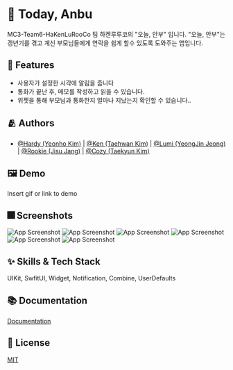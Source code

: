# :iphone: Today, Anbu

MC3-Team6-HaKenLuRooCo
팀 하켄루루코의 "오늘, 안부" 입니다.
"오늘, 안부"는 갱년기를 겪고 계신 부모님들에게 연락을 쉽게 할수 있도록 도와주는 앱입니다.

## :pushpin: Features

- 사용자가 설정한 시각에 알림을 줍니다
- 통화가 끝난 후, 메모를 작성하고 읽을 수 있습니다.
- 위젯을 통해 부모님과 통화한지 얼마나 지났는지 확인할 수 있습니다..
## :people_hugging: Authors

- [@Hardy (Yeonho Kim)](https://github.com/Kim-Yeon-ho) | [@Ken (Taehwan Kim)](https://github.com/obtusa07) | [@Lumi (YeongJin Jeong)](https://github.com/luminouxx) | [@Rookie (Jisu Jang)](https://github.com/Rookie0031) | [@Cozy (Taekyun Kim)](https://github.com/cozytk)


## :framed_picture: Demo

Insert gif or link to demo


## :fireworks: Screenshots

![App Screenshot](https://dummyimage.com/250x500/000/fff.png)
![App Screenshot](https://dummyimage.com/250x500/000/fff.png)
![App Screenshot](https://dummyimage.com/250x500/000/fff.png)
![App Screenshot](https://dummyimage.com/250x500/000/fff.png)
![App Screenshot](https://dummyimage.com/250x500/000/fff.png)
![App Screenshot](https://dummyimage.com/250x500/000/fff.png)


## :sparkles: Skills & Tech Stack
UIKit, SwfitUI, Widget, Notification, Combine, UserDefaults

## :books: Documentation

[Documentation](https://linktodocumentation)


## :lock_with_ink_pen: License

[MIT](https://choosealicense.com/licenses/mit/)
